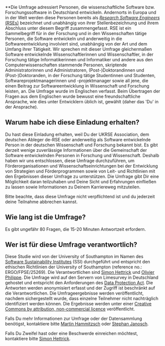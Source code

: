 **Die Umfrage adressiert Personen, die wissenschaftliche Software bzw. Forschungssoftware in Deutschland entwickeln. Andernorts in Europa und in der Welt werden diese Personen  bereits als *[Research Software Engineers](https://www.software.ac.uk/blog/2016-11-17-not-so-brief-history-research-software-engineers)* [(RSEs)](https://www.software.ac.uk/blog/2016-11-17-not-so-brief-history-research-software-engineers) bezeichnet und unabhängig von ihrer Stellenbezeichnung und ihrem Abschluss unter diesem Begriff zusammengefasst. RSE ist ein Sammelbegriff für in der Forschung und in den Wissenschaften tätige Personen, die Software entwickeln und anderweitig in die Softwareentwicklung involviert sind, unabhängig von der Art und dem Umfang ihrer Tätigkeit. Wir sprechen mit dieser Umfrage gleichermaßen Software entwickelnde Wissenschaftlerinnen und Wissenschaftler, in der Forschung tätige Informatikerinnen und Informatiker und andere aus den Computerwissenschaften stammende Personen, skriptende Administratorinnen und Administratoren, (Post-)Doktorandinnen und (Post-)Doktoranden, in der Forschung tätige Studentinnen und Studenten, Softwareprojektmanagerinnen und -projektmanager sowie all jene, die einen Beitrag zur Softwareentwicklung in Wissenschaft und Forschung leisten, an. Die Umfrage wurde im Englischen verfasst. Beim Übertragen der Fragen aus dem Englischen wurde bewusst eine freundschaftliche Ansprache, wie dies unter Entwicklern üblich ist, gewählt (daher das 'Du' in der Ansprache).


Warum habe ich diese Einladung erhalten?
----------------------------------------

Du hast diese Einladung erhalten, weil Du der UKRSE Association, dem deutschen Ableger de-RSE oder anderweitig als Software entwickelnde Person in der deutschen Wissenschaft und Forschung bekannt bist. Es gibt derzeit wenige zuverlässige Informationen über die Gemeinschaft der Software entwickelnden Personen in Forschung und Wissenschaft. Deshalb haben wir uns entschlossen, diese Umfrage durchzuführen, um Förderorganisationen und Wissenschaftseinrichtungen bei der Entwicklung von Strategien und Förderprogrammen sowie von Leit- und Richtlinien mit den Ergebnissen dieser Umfrage zu unterstützen.
Die Umfrage gibt Dir eine Möglichkeit daran teilzuhaben und Deine Sicht und Erfahrungen einfließen zu lassen sowie Informationen zu Deinem Karriereweg mitzuteilen.

Bitte beachte, dass diese Umfrage nicht verpflichtend ist und du jederzeit deine Teilnahme abbrechen kannst.


Wie lang ist die Umfrage?
-------------------------

Es gibt ungefähr 80 Fragen, die 15-20 Minuten Antwortzeit erfordern.


Wer ist für diese Umfrage verantwortlich?
------------------------------------------

Diese Studie wird von der University of Southampton im Namen des [Software Sustainability Institutes](http://software.ac.uk/) (SSI) durchgeführt und entspricht den ethischen Richtlinien der University of Southampton (reference no.: ERGO/FPSE/25269).
Die Verantwortlichen sind [Simon Hettrick](mailto:s.hettrick@software.ac.uk) und [Olivier Philippe](mailto:olivier.philippe@soton.ac.uk).
Die Umfrage wird auf den Servern von Limesurvey in Deutschland gehostet und entspricht den Anforderungen des [Data Protection Act](https://www.gov.uk/data-protection/the-data-protection-act). 
Die Antworten werden anonymisiert erfasst und der Zugriff ist beschränkt auf die Verantwortlichen. Die Umfrageergebnisse werden veröffentlicht, nachdem sichergestellt wurde, dass einzelne Teilnehmer nicht nachträglich identifiziert werden können. Die Ergebnisse werden unter einer [Creative Commons by attribution, non-commercial licence](https://creativecommons.org/licenses/by-nc/2.5/scotland/) veröffentlicht.

Falls Du mehr Informationen zur Umfrage oder der Datensammlung benötigst, kontaktiere bitte [Martin Hammitzsch](mailto:martin.hammitzsch@gfz-potsdam.de) oder [Stephan Janosch](mailto:janosch@mpi-cbg.de>).

Falls Du Zweifel hast oder eine Beschwerde einreichen möchtest, kontaktiere bitte [Simon Hettrick](mailto:s.hettrick@software.ac.uk).


